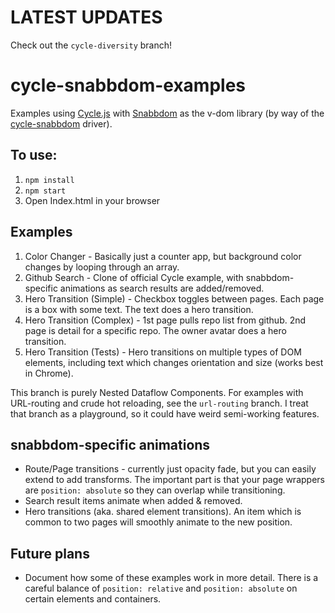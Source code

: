 # LATEST UPDATES
Check out the `cycle-diversity` branch!

# cycle-snabbdom-examples
Examples using [Cycle.js](https://github.com/cyclejs) with [Snabbdom](https://github.com/paldepind/snabbdom) as the v-dom library (by way of the [cycle-snabbdom](https://github.com/TylorS/cycle-snabbdom) driver).

## To use:
1. `npm install`
2. `npm start`
3. Open Index.html in your browser

## Examples

1. Color Changer - Basically just a counter app, but background color changes by looping through an array.
2. Github Search - Clone of official Cycle example, with snabbdom-specific animations as search results are added/removed.
3. Hero Transition (Simple) - Checkbox toggles between pages.  Each page is a box with some text.  The text does a hero transition.
4. Hero Transition (Complex) - 1st page pulls repo list from github.  2nd page is detail for a specific repo.  The owner avatar does a hero transition.
5. Hero Transition (Tests) - Hero transitions on multiple types of DOM elements, including text which changes orientation and size (works best in Chrome).

This branch is purely Nested Dataflow Components.
For examples with URL-routing and crude hot reloading, see the `url-routing` branch.  I treat that branch as a playground, so it could have weird semi-working features.

## snabbdom-specific animations

* Route/Page transitions - currently just opacity fade, but you can easily extend to add transforms.  The important part is that your page wrappers are `position: absolute` so they can overlap while transitioning.
* Search result items animate when added & removed.
* Hero transitions (aka. shared element transitions).  An item which is common to two pages will smoothly animate to the new position.

## Future plans

* Document how some of these examples work in more detail.  There is a careful balance of `position: relative` and `position: absolute` on certain elements and containers.
